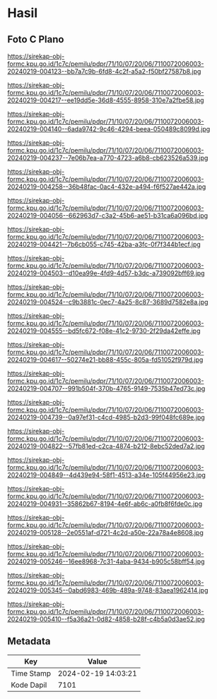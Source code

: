# Hasil

## Foto C Plano

https://sirekap-obj-formc.kpu.go.id/1c7c/pemilu/pdpr/71/10/07/20/06/7110072006003-20240219-004123--bb7a7c9b-6fd8-4c2f-a5a2-f50bf27587b8.jpg

https://sirekap-obj-formc.kpu.go.id/1c7c/pemilu/pdpr/71/10/07/20/06/7110072006003-20240219-004217--ee19dd5e-36d8-4555-8958-310e7a2fbe58.jpg

https://sirekap-obj-formc.kpu.go.id/1c7c/pemilu/pdpr/71/10/07/20/06/7110072006003-20240219-004140--6ada9742-9c46-4294-beea-050489c8099d.jpg

https://sirekap-obj-formc.kpu.go.id/1c7c/pemilu/pdpr/71/10/07/20/06/7110072006003-20240219-004237--7e06b7ea-a770-4723-a6b8-cb623526a539.jpg

https://sirekap-obj-formc.kpu.go.id/1c7c/pemilu/pdpr/71/10/07/20/06/7110072006003-20240219-004258--36b48fac-0ac4-432e-a494-f6f527ae442a.jpg

https://sirekap-obj-formc.kpu.go.id/1c7c/pemilu/pdpr/71/10/07/20/06/7110072006003-20240219-004056--662963d7-c3a2-45b6-ae51-b31ca6a096bd.jpg

https://sirekap-obj-formc.kpu.go.id/1c7c/pemilu/pdpr/71/10/07/20/06/7110072006003-20240219-004421--7b6cb055-c745-42ba-a3fc-0f7f344b1ecf.jpg

https://sirekap-obj-formc.kpu.go.id/1c7c/pemilu/pdpr/71/10/07/20/06/7110072006003-20240219-004503--d10ea99e-4fd9-4d57-b3dc-a739092bff69.jpg

https://sirekap-obj-formc.kpu.go.id/1c7c/pemilu/pdpr/71/10/07/20/06/7110072006003-20240219-004524--c9b3881c-0ec7-4a25-8c87-3689d7582e8a.jpg

https://sirekap-obj-formc.kpu.go.id/1c7c/pemilu/pdpr/71/10/07/20/06/7110072006003-20240219-004555--bd5fc672-f08e-41c2-9730-2f29da42effe.jpg

https://sirekap-obj-formc.kpu.go.id/1c7c/pemilu/pdpr/71/10/07/20/06/7110072006003-20240219-004617--50274e21-bb88-455c-805a-fd51052f979d.jpg

https://sirekap-obj-formc.kpu.go.id/1c7c/pemilu/pdpr/71/10/07/20/06/7110072006003-20240219-004707--991b504f-370b-4765-9149-7535b47ed73c.jpg

https://sirekap-obj-formc.kpu.go.id/1c7c/pemilu/pdpr/71/10/07/20/06/7110072006003-20240219-004739--0a97ef31-c4cd-4985-b2d3-99f048fc689e.jpg

https://sirekap-obj-formc.kpu.go.id/1c7c/pemilu/pdpr/71/10/07/20/06/7110072006003-20240219-004822--57fb81ed-c2ca-4874-b212-8ebc52ded7a2.jpg

https://sirekap-obj-formc.kpu.go.id/1c7c/pemilu/pdpr/71/10/07/20/06/7110072006003-20240219-004849--4d439e94-58f1-4513-a34e-105f44956e23.jpg

https://sirekap-obj-formc.kpu.go.id/1c7c/pemilu/pdpr/71/10/07/20/06/7110072006003-20240219-004931--35862b67-8194-4e6f-ab6c-a0fb8f6fde0c.jpg

https://sirekap-obj-formc.kpu.go.id/1c7c/pemilu/pdpr/71/10/07/20/06/7110072006003-20240219-005128--2e0551af-d721-4c2d-a50e-22a78a4e8608.jpg

https://sirekap-obj-formc.kpu.go.id/1c7c/pemilu/pdpr/71/10/07/20/06/7110072006003-20240219-005246--16ee8968-7c31-4aba-9434-b905c58bff54.jpg

https://sirekap-obj-formc.kpu.go.id/1c7c/pemilu/pdpr/71/10/07/20/06/7110072006003-20240219-005345--0abd6983-469b-489a-9748-83aea1962414.jpg

https://sirekap-obj-formc.kpu.go.id/1c7c/pemilu/pdpr/71/10/07/20/06/7110072006003-20240219-005410--f5a36a21-0d82-4858-b28f-c4b5a0d3ae52.jpg


## Metadata

| Key        | Value               |
| ---------- | ------------------- |
| Time Stamp | 2024-02-19 14:03:21 |
| Kode Dapil | 7101                |



